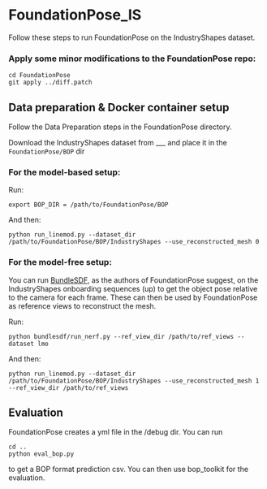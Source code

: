 # FoundationPose_IS

Follow these steps to run FoundationPose on the IndustryShapes dataset.

### Apply some minor modifications to the FoundationPose repo:

  ```
  cd FoundationPose
  git apply ../diff.patch
  ```

## Data preparation & Docker container setup

Follow the Data Preparation steps in the FoundationPose directory.


Download the IndustryShapes dataset from ___ and place it in the `FoundationPose/BOP` dir

### For the model-based setup:

Run:

  ```
  export BOP_DIR = /path/to/FoundationPose/BOP
  ```

And then:

  ```
  python run_linemod.py --dataset_dir /path/to/FoundationPose/BOP/IndustryShapes --use_reconstructed_mesh 0
  ```

### For the model-free setup:

You can run [BundleSDF](https://github.com/NVlabs/BundleSDF), as the authors of FoundationPose suggest, on the IndustryShapes onboarding sequences (up)
to get the object pose relative to the camera for each frame. These can then be used by FoundationPose as reference views to reconstruct the mesh. 

Run:

  ```
  python bundlesdf/run_nerf.py --ref_view_dir /path/to/ref_views --dataset lmo
  ```

And then:

  ```
  python run_linemod.py --dataset_dir /path/to/FoundationPose/BOP/IndustryShapes --use_reconstructed_mesh 1 --ref_view_dir /path/to/ref_views
  ```


## Evaluation

FoundationPose creates a yml file in the /debug dir. You can run 

  ```
  cd ..
  python eval_bop.py
  ```

to get a BOP format prediction csv. You can then use bop_toolkit for the evaluation. 
